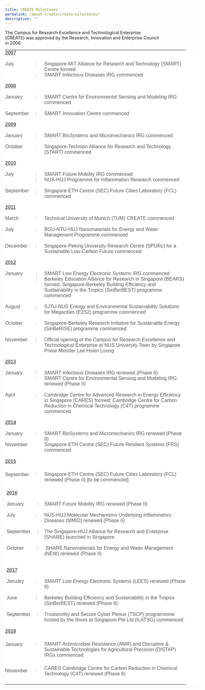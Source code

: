 ```yaml
---
title: CREATE Milestones
permalink: /about-create/create-milestones/
description: ""
---
```


The Campus for Research Excellence and Technological Enterprise (CREATE) was approved by the Research, Innovation and Enterprise Council in 2006.

<table cellspacing="0" cellpadding="0" align="left" class="none" style="margin: 0px; padding: 0px; box-sizing: border-box; font-size: 16.0112px; border: none; color: rgb(87, 87, 87); font-family: Arial, Helvetica, sans-serif; font-style: normal; font-variant-ligatures: normal; font-variant-caps: normal; font-weight: 400; letter-spacing: normal; orphans: 2; text-align: start; text-transform: none; white-space: normal; widows: 2; word-spacing: 0px; -webkit-text-stroke-width: 0px; background-color: rgb(255, 255, 255); text-decoration-thickness: initial; text-decoration-style: initial; text-decoration-color: initial; width: 640px;"><tbody style="margin: 0px; padding: 0px; box-sizing: border-box; font-size: 16.0128px;"><tr style="margin: 0px; padding: 0px; box-sizing: border-box; font-size: 16.0144px; border: none; vertical-align: top;"><td style="margin: 0px; padding: 0px; box-sizing: border-box; font-size: 16.016px; border: none; vertical-align: top; width: 100px;"><strong style="margin: 0px; padding: 0px; box-sizing: border-box; font-size: 16.0176px;"><span style="margin: 0px; padding: 0px; box-sizing: border-box; font-size: 16.0192px; text-decoration: underline;">2007</span></strong></td><td valign="top" style="margin: 0px; padding: 0px; box-sizing: border-box; font-size: 16.016px; border: none; vertical-align: top; width: 28px;"><br style="margin: 0px; padding: 0px; box-sizing: border-box; font-size: 16.0176px;"></td><td valign="top" style="margin: 0px; padding: 0px; box-sizing: border-box; font-size: 16.016px; border: none; vertical-align: top; width: 463px;"><br style="margin: 0px; padding: 0px; box-sizing: border-box; font-size: 16.0176px;"></td></tr><tr style="margin: 0px; padding: 0px; box-sizing: border-box; font-size: 16.0144px; border: none; vertical-align: top;"><td style="margin: 0px; padding: 0px; box-sizing: border-box; font-size: 16.016px; border: none; vertical-align: top;"><br style="margin: 0px; padding: 0px; box-sizing: border-box; font-size: 16.0176px;"></td><td valign="top" style="margin: 0px; padding: 0px; box-sizing: border-box; font-size: 16.016px; border: none; vertical-align: top;"><br style="margin: 0px; padding: 0px; box-sizing: border-box; font-size: 16.0176px;"></td><td valign="top" style="margin: 0px; padding: 0px; box-sizing: border-box; font-size: 16.016px; border: none; vertical-align: top;"><br style="margin: 0px; padding: 0px; box-sizing: border-box; font-size: 16.0176px;"></td></tr><tr style="margin: 0px; padding: 0px; box-sizing: border-box; font-size: 16.0144px; border: none; vertical-align: top;"><td style="margin: 0px; padding: 0px; box-sizing: border-box; font-size: 16.016px; border: none; vertical-align: top;">July</td><td valign="top" style="margin: 0px; padding: 0px; box-sizing: border-box; font-size: 16.016px; border: none; vertical-align: top; width: 28px;">:</td><td valign="top" style="margin: 0px; padding: 0px; box-sizing: border-box; font-size: 16.016px; border: none; vertical-align: top; width: 463px;">Singapore-MIT Alliance for Research and Technology (SMART) Centre formed&nbsp;</td></tr><tr style="margin: 0px; padding: 0px; box-sizing: border-box; font-size: 16.0144px; border: none; vertical-align: top;"><td style="margin: 0px; padding: 0px; box-sizing: border-box; font-size: 16.016px; border: none; vertical-align: top;"><br style="margin: 0px; padding: 0px; box-sizing: border-box; font-size: 16.0176px;"></td><td valign="top" style="margin: 0px; padding: 0px; box-sizing: border-box; font-size: 16.016px; border: none; vertical-align: top;">:</td><td valign="top" style="margin: 0px; padding: 0px; box-sizing: border-box; font-size: 16.016px; border: none; vertical-align: top;">SMART Infectious Diseases IRG commenced</td></tr><tr style="margin: 0px; padding: 0px; box-sizing: border-box; font-size: 16.0144px; border: none; vertical-align: top;"><td style="margin: 0px; padding: 0px; box-sizing: border-box; font-size: 16.016px; border: none; vertical-align: top;"><br style="margin: 0px; padding: 0px; box-sizing: border-box; font-size: 16.0176px;"></td><td valign="top" style="margin: 0px; padding: 0px; box-sizing: border-box; font-size: 16.016px; border: none; vertical-align: top;"><br style="margin: 0px; padding: 0px; box-sizing: border-box; font-size: 16.0176px;"></td><td valign="top" style="margin: 0px; padding: 0px; box-sizing: border-box; font-size: 16.016px; border: none; vertical-align: top;"><br style="margin: 0px; padding: 0px; box-sizing: border-box; font-size: 16.0176px;"></td></tr><tr style="margin: 0px; padding: 0px; box-sizing: border-box; font-size: 16.0144px; border: none; vertical-align: top;"><td style="margin: 0px; padding: 0px; box-sizing: border-box; font-size: 16.016px; border: none; vertical-align: top;"><strong style="margin: 0px; padding: 0px; box-sizing: border-box; font-size: 16.0176px;"><span style="margin: 0px; padding: 0px; box-sizing: border-box; font-size: 16.0192px; text-decoration: underline;">2008</span></strong></td><td valign="top" style="margin: 0px; padding: 0px; box-sizing: border-box; font-size: 16.016px; border: none; vertical-align: top; width: 28px;"><br style="margin: 0px; padding: 0px; box-sizing: border-box; font-size: 16.0176px;"></td><td valign="top" style="margin: 0px; padding: 0px; box-sizing: border-box; font-size: 16.016px; border: none; vertical-align: top; width: 463px;"><br style="margin: 0px; padding: 0px; box-sizing: border-box; font-size: 16.0176px;"></td></tr><tr style="margin: 0px; padding: 0px; box-sizing: border-box; font-size: 16.0144px; border: none; vertical-align: top;"><td style="margin: 0px; padding: 0px; box-sizing: border-box; font-size: 16.016px; border: none; vertical-align: top;"><br style="margin: 0px; padding: 0px; box-sizing: border-box; font-size: 16.0176px;"></td><td valign="top" style="margin: 0px; padding: 0px; box-sizing: border-box; font-size: 16.016px; border: none; vertical-align: top;"><br style="margin: 0px; padding: 0px; box-sizing: border-box; font-size: 16.0176px;"></td><td valign="top" style="margin: 0px; padding: 0px; box-sizing: border-box; font-size: 16.016px; border: none; vertical-align: top;"><br style="margin: 0px; padding: 0px; box-sizing: border-box; font-size: 16.0176px;"></td></tr><tr style="margin: 0px; padding: 0px; box-sizing: border-box; font-size: 16.0144px; border: none; vertical-align: top;"><td style="margin: 0px; padding: 0px; box-sizing: border-box; font-size: 16.016px; border: none; vertical-align: top;">January</td><td valign="top" style="margin: 0px; padding: 0px; box-sizing: border-box; font-size: 16.016px; border: none; vertical-align: top; width: 28px;">:</td><td valign="top" style="margin: 0px; padding: 0px; box-sizing: border-box; font-size: 16.016px; border: none; vertical-align: top; width: 463px;">SMART Centre for Environmental Sensing and Modeling IRG commenced</td></tr><tr style="margin: 0px; padding: 0px; box-sizing: border-box; font-size: 16.0144px; border: none; vertical-align: top;"><td style="margin: 0px; padding: 0px; box-sizing: border-box; font-size: 16.016px; border: none; vertical-align: top;">&nbsp;</td><td valign="top" style="margin: 0px; padding: 0px; box-sizing: border-box; font-size: 16.016px; border: none; vertical-align: top; width: 28px;">&nbsp;</td><td valign="top" style="margin: 0px; padding: 0px; box-sizing: border-box; font-size: 16.016px; border: none; vertical-align: top; width: 463px;">&nbsp;</td></tr><tr style="margin: 0px; padding: 0px; box-sizing: border-box; font-size: 16.0144px; border: none; vertical-align: top;"><td style="margin: 0px; padding: 0px; box-sizing: border-box; font-size: 16.016px; border: none; vertical-align: top;">September</td><td valign="top" style="margin: 0px; padding: 0px; box-sizing: border-box; font-size: 16.016px; border: none; vertical-align: top; width: 28px;">:</td><td valign="top" style="margin: 0px; padding: 0px; box-sizing: border-box; font-size: 16.016px; border: none; vertical-align: top; width: 463px;">SMART Innovation Centre commenced</td></tr><tr style="margin: 0px; padding: 0px; box-sizing: border-box; font-size: 16.0144px; border: none; vertical-align: top;"><td style="margin: 0px; padding: 0px; box-sizing: border-box; font-size: 16.016px; border: none; vertical-align: top;"><br style="margin: 0px; padding: 0px; box-sizing: border-box; font-size: 16.0176px;"></td><td valign="top" style="margin: 0px; padding: 0px; box-sizing: border-box; font-size: 16.016px; border: none; vertical-align: top;"><br style="margin: 0px; padding: 0px; box-sizing: border-box; font-size: 16.0176px;"></td><td valign="top" style="margin: 0px; padding: 0px; box-sizing: border-box; font-size: 16.016px; border: none; vertical-align: top;"><br style="margin: 0px; padding: 0px; box-sizing: border-box; font-size: 16.0176px;"></td></tr><tr style="margin: 0px; padding: 0px; box-sizing: border-box; font-size: 16.0144px; border: none; vertical-align: top;"><td style="margin: 0px; padding: 0px; box-sizing: border-box; font-size: 16.016px; border: none; vertical-align: top;"><strong style="margin: 0px; padding: 0px; box-sizing: border-box; font-size: 16.0176px;"><span style="margin: 0px; padding: 0px; box-sizing: border-box; font-size: 16.0192px; text-decoration: underline;">2009</span></strong></td><td valign="top" style="margin: 0px; padding: 0px; box-sizing: border-box; font-size: 16.016px; border: none; vertical-align: top; width: 28px;"><br style="margin: 0px; padding: 0px; box-sizing: border-box; font-size: 16.0176px;"></td><td valign="top" style="margin: 0px; padding: 0px; box-sizing: border-box; font-size: 16.016px; border: none; vertical-align: top; width: 463px;"><br style="margin: 0px; padding: 0px; box-sizing: border-box; font-size: 16.0176px;"></td></tr><tr style="margin: 0px; padding: 0px; box-sizing: border-box; font-size: 16.0144px; border: none; vertical-align: top;"><td style="margin: 0px; padding: 0px; box-sizing: border-box; font-size: 16.016px; border: none; vertical-align: top;"><br style="margin: 0px; padding: 0px; box-sizing: border-box; font-size: 16.0176px;"></td><td valign="top" style="margin: 0px; padding: 0px; box-sizing: border-box; font-size: 16.016px; border: none; vertical-align: top;"><br style="margin: 0px; padding: 0px; box-sizing: border-box; font-size: 16.0176px;"></td><td valign="top" style="margin: 0px; padding: 0px; box-sizing: border-box; font-size: 16.016px; border: none; vertical-align: top;"><br style="margin: 0px; padding: 0px; box-sizing: border-box; font-size: 16.0176px;"></td></tr><tr style="margin: 0px; padding: 0px; box-sizing: border-box; font-size: 16.0144px; border: none; vertical-align: top;"><td style="margin: 0px; padding: 0px; box-sizing: border-box; font-size: 16.016px; border: none; vertical-align: top;">January</td><td valign="top" style="margin: 0px; padding: 0px; box-sizing: border-box; font-size: 16.016px; border: none; vertical-align: top; width: 28px;">:<br style="margin: 0px; padding: 0px; box-sizing: border-box; font-size: 16.0176px;"></td><td valign="top" style="margin: 0px; padding: 0px; box-sizing: border-box; font-size: 16.016px; border: none; vertical-align: top; width: 463px;">SMART BioSystems and Micromechanics IRG commenced</td></tr><tr style="margin: 0px; padding: 0px; box-sizing: border-box; font-size: 16.0144px; border: none; vertical-align: top;"><td style="margin: 0px; padding: 0px; box-sizing: border-box; font-size: 16.016px; border: none; vertical-align: top;"><br style="margin: 0px; padding: 0px; box-sizing: border-box; font-size: 16.0176px;"></td><td valign="top" style="margin: 0px; padding: 0px; box-sizing: border-box; font-size: 16.016px; border: none; vertical-align: top;"><br style="margin: 0px; padding: 0px; box-sizing: border-box; font-size: 16.0176px;"></td><td valign="top" style="margin: 0px; padding: 0px; box-sizing: border-box; font-size: 16.016px; border: none; vertical-align: top;"><br style="margin: 0px; padding: 0px; box-sizing: border-box; font-size: 16.0176px;"></td></tr><tr style="margin: 0px; padding: 0px; box-sizing: border-box; font-size: 16.0144px; border: none; vertical-align: top;"><td style="margin: 0px; padding: 0px; box-sizing: border-box; font-size: 16.016px; border: none; vertical-align: top;">October</td><td valign="top" style="margin: 0px; padding: 0px; box-sizing: border-box; font-size: 16.016px; border: none; vertical-align: top; width: 28px;">:<br style="margin: 0px; padding: 0px; box-sizing: border-box; font-size: 16.0176px;"></td><td valign="top" style="margin: 0px; padding: 0px; box-sizing: border-box; font-size: 16.016px; border: none; vertical-align: top; width: 463px;">Singapore-Technion Alliance for Research and Technology (START) commenced</td></tr><tr style="margin: 0px; padding: 0px; box-sizing: border-box; font-size: 16.0144px; border: none; vertical-align: top;"><td style="margin: 0px; padding: 0px; box-sizing: border-box; font-size: 16.016px; border: none; vertical-align: top;"><br style="margin: 0px; padding: 0px; box-sizing: border-box; font-size: 16.0176px;"></td><td valign="top" style="margin: 0px; padding: 0px; box-sizing: border-box; font-size: 16.016px; border: none; vertical-align: top;"><br style="margin: 0px; padding: 0px; box-sizing: border-box; font-size: 16.0176px;"></td><td valign="top" style="margin: 0px; padding: 0px; box-sizing: border-box; font-size: 16.016px; border: none; vertical-align: top;"><br style="margin: 0px; padding: 0px; box-sizing: border-box; font-size: 16.0176px;"></td></tr><tr style="margin: 0px; padding: 0px; box-sizing: border-box; font-size: 16.0144px; border: none; vertical-align: top;"><td style="margin: 0px; padding: 0px; box-sizing: border-box; font-size: 16.016px; border: none; vertical-align: top;"><strong style="margin: 0px; padding: 0px; box-sizing: border-box; font-size: 16.0176px;"><span style="margin: 0px; padding: 0px; box-sizing: border-box; font-size: 16.0192px; text-decoration: underline;">2010</span></strong></td><td valign="top" style="margin: 0px; padding: 0px; box-sizing: border-box; font-size: 16.016px; border: none; vertical-align: top; width: 28px;"><br style="margin: 0px; padding: 0px; box-sizing: border-box; font-size: 16.0176px;"></td><td valign="top" style="margin: 0px; padding: 0px; box-sizing: border-box; font-size: 16.016px; border: none; vertical-align: top; width: 463px;"><br style="margin: 0px; padding: 0px; box-sizing: border-box; font-size: 16.0176px;"></td></tr><tr style="margin: 0px; padding: 0px; box-sizing: border-box; font-size: 16.0144px; border: none; vertical-align: top;"><td style="margin: 0px; padding: 0px; box-sizing: border-box; font-size: 16.016px; border: none; vertical-align: top;"><br style="margin: 0px; padding: 0px; box-sizing: border-box; font-size: 16.0176px;"></td><td valign="top" style="margin: 0px; padding: 0px; box-sizing: border-box; font-size: 16.016px; border: none; vertical-align: top;"><br style="margin: 0px; padding: 0px; box-sizing: border-box; font-size: 16.0176px;"></td><td valign="top" style="margin: 0px; padding: 0px; box-sizing: border-box; font-size: 16.016px; border: none; vertical-align: top;"><br style="margin: 0px; padding: 0px; box-sizing: border-box; font-size: 16.0176px;"></td></tr><tr style="margin: 0px; padding: 0px; box-sizing: border-box; font-size: 16.0144px; border: none; vertical-align: top;"><td style="margin: 0px; padding: 0px; box-sizing: border-box; font-size: 16.016px; border: none; vertical-align: top;">July</td><td valign="top" style="margin: 0px; padding: 0px; box-sizing: border-box; font-size: 16.016px; border: none; vertical-align: top; width: 28px;">:<br style="margin: 0px; padding: 0px; box-sizing: border-box; font-size: 16.0176px;"></td><td valign="top" style="margin: 0px; padding: 0px; box-sizing: border-box; font-size: 16.016px; border: none; vertical-align: top; width: 463px;">SMART Future Mobility IRG commenced</td></tr><tr style="margin: 0px; padding: 0px; box-sizing: border-box; font-size: 16.0144px; border: none; vertical-align: top;"><td style="margin: 0px; padding: 0px; box-sizing: border-box; font-size: 16.016px; border: none; vertical-align: top;"><br style="margin: 0px; padding: 0px; box-sizing: border-box; font-size: 16.0176px;"></td><td valign="top" style="margin: 0px; padding: 0px; box-sizing: border-box; font-size: 16.016px; border: none; vertical-align: top; width: 28px;">:<br style="margin: 0px; padding: 0px; box-sizing: border-box; font-size: 16.0176px;"></td><td valign="top" style="margin: 0px; padding: 0px; box-sizing: border-box; font-size: 16.016px; border: none; vertical-align: top; width: 463px;">NUS-HUJ Programme for Inflammation Research commenced</td></tr><tr style="margin: 0px; padding: 0px; box-sizing: border-box; font-size: 16.0144px; border: none; vertical-align: top;"><td style="margin: 0px; padding: 0px; box-sizing: border-box; font-size: 16.016px; border: none; vertical-align: top;"><br style="margin: 0px; padding: 0px; box-sizing: border-box; font-size: 16.0176px;"></td><td valign="top" style="margin: 0px; padding: 0px; box-sizing: border-box; font-size: 16.016px; border: none; vertical-align: top;"><br style="margin: 0px; padding: 0px; box-sizing: border-box; font-size: 16.0176px;"></td><td valign="top" style="margin: 0px; padding: 0px; box-sizing: border-box; font-size: 16.016px; border: none; vertical-align: top;"><br style="margin: 0px; padding: 0px; box-sizing: border-box; font-size: 16.0176px;"></td></tr><tr style="margin: 0px; padding: 0px; box-sizing: border-box; font-size: 16.0144px; border: none; vertical-align: top;"><td style="margin: 0px; padding: 0px; box-sizing: border-box; font-size: 16.016px; border: none; vertical-align: top;">September</td><td valign="top" style="margin: 0px; padding: 0px; box-sizing: border-box; font-size: 16.016px; border: none; vertical-align: top; width: 28px;">:<br style="margin: 0px; padding: 0px; box-sizing: border-box; font-size: 16.0176px;"></td><td valign="top" style="margin: 0px; padding: 0px; box-sizing: border-box; font-size: 16.016px; border: none; vertical-align: top; width: 463px;">Singapore-ETH Centre (SEC) Future Cities Laboratory (FCL) commenced</td></tr><tr style="margin: 0px; padding: 0px; box-sizing: border-box; font-size: 16.0144px; border: none; vertical-align: top;"><td style="margin: 0px; padding: 0px; box-sizing: border-box; font-size: 16.016px; border: none; vertical-align: top;"><br style="margin: 0px; padding: 0px; box-sizing: border-box; font-size: 16.0176px;"></td><td valign="top" style="margin: 0px; padding: 0px; box-sizing: border-box; font-size: 16.016px; border: none; vertical-align: top;"><br style="margin: 0px; padding: 0px; box-sizing: border-box; font-size: 16.0176px;"></td><td valign="top" style="margin: 0px; padding: 0px; box-sizing: border-box; font-size: 16.016px; border: none; vertical-align: top;"><br style="margin: 0px; padding: 0px; box-sizing: border-box; font-size: 16.0176px;"></td></tr><tr style="margin: 0px; padding: 0px; box-sizing: border-box; font-size: 16.0144px; border: none; vertical-align: top;"><td style="margin: 0px; padding: 0px; box-sizing: border-box; font-size: 16.016px; border: none; vertical-align: top;"><strong style="margin: 0px; padding: 0px; box-sizing: border-box; font-size: 16.0176px;"><span style="margin: 0px; padding: 0px; box-sizing: border-box; font-size: 16.0192px; text-decoration: underline;">2011</span></strong></td><td valign="top" style="margin: 0px; padding: 0px; box-sizing: border-box; font-size: 16.016px; border: none; vertical-align: top; width: 28px;"><br style="margin: 0px; padding: 0px; box-sizing: border-box; font-size: 16.0176px;"></td><td valign="top" style="margin: 0px; padding: 0px; box-sizing: border-box; font-size: 16.016px; border: none; vertical-align: top; width: 463px;"><br style="margin: 0px; padding: 0px; box-sizing: border-box; font-size: 16.0176px;"></td></tr><tr style="margin: 0px; padding: 0px; box-sizing: border-box; font-size: 16.0144px; border: none; vertical-align: top;"><td style="margin: 0px; padding: 0px; box-sizing: border-box; font-size: 16.016px; border: none; vertical-align: top;"><br style="margin: 0px; padding: 0px; box-sizing: border-box; font-size: 16.0176px;"></td><td valign="top" style="margin: 0px; padding: 0px; box-sizing: border-box; font-size: 16.016px; border: none; vertical-align: top;"><br style="margin: 0px; padding: 0px; box-sizing: border-box; font-size: 16.0176px;"></td><td valign="top" style="margin: 0px; padding: 0px; box-sizing: border-box; font-size: 16.016px; border: none; vertical-align: top;"><br style="margin: 0px; padding: 0px; box-sizing: border-box; font-size: 16.0176px;"></td></tr><tr style="margin: 0px; padding: 0px; box-sizing: border-box; font-size: 16.0144px; border: none; vertical-align: top;"><td style="margin: 0px; padding: 0px; box-sizing: border-box; font-size: 16.016px; border: none; vertical-align: top;">March</td><td valign="top" style="margin: 0px; padding: 0px; box-sizing: border-box; font-size: 16.016px; border: none; vertical-align: top; width: 28px;">:<br style="margin: 0px; padding: 0px; box-sizing: border-box; font-size: 16.0176px;"></td><td valign="top" style="margin: 0px; padding: 0px; box-sizing: border-box; font-size: 16.016px; border: none; vertical-align: top; width: 463px;">Technical University of Munich (TUM) CREATE commenced</td></tr><tr style="margin: 0px; padding: 0px; box-sizing: border-box; font-size: 16.0144px; border: none; vertical-align: top;"><td style="margin: 0px; padding: 0px; box-sizing: border-box; font-size: 16.016px; border: none; vertical-align: top;"><br style="margin: 0px; padding: 0px; box-sizing: border-box; font-size: 16.0176px;"></td><td valign="top" style="margin: 0px; padding: 0px; box-sizing: border-box; font-size: 16.016px; border: none; vertical-align: top;"><br style="margin: 0px; padding: 0px; box-sizing: border-box; font-size: 16.0176px;"></td><td valign="top" style="margin: 0px; padding: 0px; box-sizing: border-box; font-size: 16.016px; border: none; vertical-align: top;"><br style="margin: 0px; padding: 0px; box-sizing: border-box; font-size: 16.0176px;"></td></tr><tr style="margin: 0px; padding: 0px; box-sizing: border-box; font-size: 16.0144px; border: none; vertical-align: top;"><td style="margin: 0px; padding: 0px; box-sizing: border-box; font-size: 16.016px; border: none; vertical-align: top;">July</td><td valign="top" style="margin: 0px; padding: 0px; box-sizing: border-box; font-size: 16.016px; border: none; vertical-align: top; width: 28px;">:<br style="margin: 0px; padding: 0px; box-sizing: border-box; font-size: 16.0176px;"></td><td valign="top" style="margin: 0px; padding: 0px; box-sizing: border-box; font-size: 16.016px; border: none; vertical-align: top; width: 463px;">BGU-NTU-HUJ Nanomaterials for Energy and Water Management Programme commenced</td></tr><tr style="margin: 0px; padding: 0px; box-sizing: border-box; font-size: 16.0144px; border: none; vertical-align: top;"><td style="margin: 0px; padding: 0px; box-sizing: border-box; font-size: 16.016px; border: none; vertical-align: top;"><br style="margin: 0px; padding: 0px; box-sizing: border-box; font-size: 16.0176px;"></td><td valign="top" style="margin: 0px; padding: 0px; box-sizing: border-box; font-size: 16.016px; border: none; vertical-align: top;"><br style="margin: 0px; padding: 0px; box-sizing: border-box; font-size: 16.0176px;"></td><td valign="top" style="margin: 0px; padding: 0px; box-sizing: border-box; font-size: 16.016px; border: none; vertical-align: top;"><br style="margin: 0px; padding: 0px; box-sizing: border-box; font-size: 16.0176px;"></td></tr><tr style="margin: 0px; padding: 0px; box-sizing: border-box; font-size: 16.0144px; border: none; vertical-align: top;"><td style="margin: 0px; padding: 0px; box-sizing: border-box; font-size: 16.016px; border: none; vertical-align: top;">December</td><td valign="top" style="margin: 0px; padding: 0px; box-sizing: border-box; font-size: 16.016px; border: none; vertical-align: top; width: 28px;">:<br style="margin: 0px; padding: 0px; box-sizing: border-box; font-size: 16.0176px;"></td><td valign="top" style="margin: 0px; padding: 0px; box-sizing: border-box; font-size: 16.016px; border: none; vertical-align: top; width: 463px;">Singapore-Peking University Research Centre (SPURc) for a Sustainable Low-Carbon Future commenced</td></tr><tr style="margin: 0px; padding: 0px; box-sizing: border-box; font-size: 16.0144px; border: none; vertical-align: top;"><td style="margin: 0px; padding: 0px; box-sizing: border-box; font-size: 16.016px; border: none; vertical-align: top;"><br style="margin: 0px; padding: 0px; box-sizing: border-box; font-size: 16.0176px;"></td><td valign="top" style="margin: 0px; padding: 0px; box-sizing: border-box; font-size: 16.016px; border: none; vertical-align: top;"><br style="margin: 0px; padding: 0px; box-sizing: border-box; font-size: 16.0176px;"></td><td valign="top" style="margin: 0px; padding: 0px; box-sizing: border-box; font-size: 16.016px; border: none; vertical-align: top;"><br style="margin: 0px; padding: 0px; box-sizing: border-box; font-size: 16.0176px;"></td></tr><tr style="margin: 0px; padding: 0px; box-sizing: border-box; font-size: 16.0144px; border: none; vertical-align: top;"><td style="margin: 0px; padding: 0px; box-sizing: border-box; font-size: 16.016px; border: none; vertical-align: top;"><strong style="margin: 0px; padding: 0px; box-sizing: border-box; font-size: 16.0176px;"><span style="margin: 0px; padding: 0px; box-sizing: border-box; font-size: 16.0192px; text-decoration: underline;">2012</span></strong></td><td valign="top" style="margin: 0px; padding: 0px; box-sizing: border-box; font-size: 16.016px; border: none; vertical-align: top; width: 28px;"><br style="margin: 0px; padding: 0px; box-sizing: border-box; font-size: 16.0176px;"></td><td valign="top" style="margin: 0px; padding: 0px; box-sizing: border-box; font-size: 16.016px; border: none; vertical-align: top; width: 463px;"><br style="margin: 0px; padding: 0px; box-sizing: border-box; font-size: 16.0176px;"></td></tr><tr style="margin: 0px; padding: 0px; box-sizing: border-box; font-size: 16.0144px; border: none; vertical-align: top;"><td style="margin: 0px; padding: 0px; box-sizing: border-box; font-size: 16.016px; border: none; vertical-align: top;"><br style="margin: 0px; padding: 0px; box-sizing: border-box; font-size: 16.0176px;"></td><td valign="top" style="margin: 0px; padding: 0px; box-sizing: border-box; font-size: 16.016px; border: none; vertical-align: top;"><br style="margin: 0px; padding: 0px; box-sizing: border-box; font-size: 16.0176px;"></td><td valign="top" style="margin: 0px; padding: 0px; box-sizing: border-box; font-size: 16.016px; border: none; vertical-align: top;"><br style="margin: 0px; padding: 0px; box-sizing: border-box; font-size: 16.0176px;"></td></tr><tr style="margin: 0px; padding: 0px; box-sizing: border-box; font-size: 16.0144px; border: none; vertical-align: top;"><td style="margin: 0px; padding: 0px; box-sizing: border-box; font-size: 16.016px; border: none; vertical-align: top;">January</td><td valign="top" style="margin: 0px; padding: 0px; box-sizing: border-box; font-size: 16.016px; border: none; vertical-align: top; width: 28px;">:<br style="margin: 0px; padding: 0px; box-sizing: border-box; font-size: 16.0176px;"></td><td valign="top" style="margin: 0px; padding: 0px; box-sizing: border-box; font-size: 16.016px; border: none; vertical-align: top; width: 463px;">SMART Low Energy Electronic Systems IRG commenced</td></tr><tr style="margin: 0px; padding: 0px; box-sizing: border-box; font-size: 16.0144px; border: none; vertical-align: top;"><td style="margin: 0px; padding: 0px; box-sizing: border-box; font-size: 16.016px; border: none; vertical-align: top;">&nbsp;</td><td valign="top" style="margin: 0px; padding: 0px; box-sizing: border-box; font-size: 16.016px; border: none; vertical-align: top; width: 28px;">:<br style="margin: 0px; padding: 0px; box-sizing: border-box; font-size: 16.0176px;"></td><td valign="top" style="margin: 0px; padding: 0px; box-sizing: border-box; font-size: 16.016px; border: none; vertical-align: top; width: 463px;">Berkeley Education Alliance for Research in Singapore (BEARS) formed; Singapore-Berkeley Building Efficiency and Sustainability in the Tropics (SinBerBEST) programme commenced</td></tr><tr style="margin: 0px; padding: 0px; box-sizing: border-box; font-size: 16.0144px; border: none; vertical-align: top;"><td style="margin: 0px; padding: 0px; box-sizing: border-box; font-size: 16.016px; border: none; vertical-align: top;"><br style="margin: 0px; padding: 0px; box-sizing: border-box; font-size: 16.0176px;"></td><td valign="top" style="margin: 0px; padding: 0px; box-sizing: border-box; font-size: 16.016px; border: none; vertical-align: top;"><br style="margin: 0px; padding: 0px; box-sizing: border-box; font-size: 16.0176px;"></td><td valign="top" style="margin: 0px; padding: 0px; box-sizing: border-box; font-size: 16.016px; border: none; vertical-align: top;"><br style="margin: 0px; padding: 0px; box-sizing: border-box; font-size: 16.0176px;"></td></tr><tr style="margin: 0px; padding: 0px; box-sizing: border-box; font-size: 16.0144px; border: none; vertical-align: top;"><td style="margin: 0px; padding: 0px; box-sizing: border-box; font-size: 16.016px; border: none; vertical-align: top;">August</td><td valign="top" style="margin: 0px; padding: 0px; box-sizing: border-box; font-size: 16.016px; border: none; vertical-align: top; width: 28px;">:<br style="margin: 0px; padding: 0px; box-sizing: border-box; font-size: 16.0176px;"></td><td valign="top" style="margin: 0px; padding: 0px; box-sizing: border-box; font-size: 16.016px; border: none; vertical-align: top; width: 463px;">SJTU-NUS Energy and Environmental Sustainability Solutions for Megacities (E2S2) programme commenced</td></tr><tr style="margin: 0px; padding: 0px; box-sizing: border-box; font-size: 16.0144px; border: none; vertical-align: top;"><td style="margin: 0px; padding: 0px; box-sizing: border-box; font-size: 16.016px; border: none; vertical-align: top;"><br style="margin: 0px; padding: 0px; box-sizing: border-box; font-size: 16.0176px;"></td><td valign="top" style="margin: 0px; padding: 0px; box-sizing: border-box; font-size: 16.016px; border: none; vertical-align: top;"><br style="margin: 0px; padding: 0px; box-sizing: border-box; font-size: 16.0176px;"></td><td valign="top" style="margin: 0px; padding: 0px; box-sizing: border-box; font-size: 16.016px; border: none; vertical-align: top;"><br style="margin: 0px; padding: 0px; box-sizing: border-box; font-size: 16.0176px;"></td></tr><tr style="margin: 0px; padding: 0px; box-sizing: border-box; font-size: 16.0144px; border: none; vertical-align: top;"><td style="margin: 0px; padding: 0px; box-sizing: border-box; font-size: 16.016px; border: none; vertical-align: top;">October</td><td valign="top" style="margin: 0px; padding: 0px; box-sizing: border-box; font-size: 16.016px; border: none; vertical-align: top; width: 28px;">:<br style="margin: 0px; padding: 0px; box-sizing: border-box; font-size: 16.0176px;"></td><td valign="top" style="margin: 0px; padding: 0px; box-sizing: border-box; font-size: 16.016px; border: none; vertical-align: top; width: 463px;">Singapore-Berkeley Research Initiative for Sustainable Energy (SinBeRISE) programme commenced</td></tr><tr style="margin: 0px; padding: 0px; box-sizing: border-box; font-size: 16.0144px; border: none; vertical-align: top;"><td style="margin: 0px; padding: 0px; box-sizing: border-box; font-size: 16.016px; border: none; vertical-align: top;"><br style="margin: 0px; padding: 0px; box-sizing: border-box; font-size: 16.0176px;"></td><td valign="top" style="margin: 0px; padding: 0px; box-sizing: border-box; font-size: 16.016px; border: none; vertical-align: top;"><br style="margin: 0px; padding: 0px; box-sizing: border-box; font-size: 16.0176px;"></td><td valign="top" style="margin: 0px; padding: 0px; box-sizing: border-box; font-size: 16.016px; border: none; vertical-align: top;"><br style="margin: 0px; padding: 0px; box-sizing: border-box; font-size: 16.0176px;"></td></tr><tr style="margin: 0px; padding: 0px; box-sizing: border-box; font-size: 16.0144px; border: none; vertical-align: top;"><td style="margin: 0px; padding: 0px; box-sizing: border-box; font-size: 16.016px; border: none; vertical-align: top;">November</td><td valign="top" style="margin: 0px; padding: 0px; box-sizing: border-box; font-size: 16.016px; border: none; vertical-align: top; width: 28px;">:<br style="margin: 0px; padding: 0px; box-sizing: border-box; font-size: 16.0176px;"></td><td valign="top" style="margin: 0px; padding: 0px; box-sizing: border-box; font-size: 16.016px; border: none; vertical-align: top; width: 463px;">Official opening of the Campus for Research Excellence and Technological Enterprise at NUS University Town by Singapore Prime Minister Lee Hsien Loong</td></tr><tr style="margin: 0px; padding: 0px; box-sizing: border-box; font-size: 16.0144px; border: none; vertical-align: top;"><td style="margin: 0px; padding: 0px; box-sizing: border-box; font-size: 16.016px; border: none; vertical-align: top;"><br style="margin: 0px; padding: 0px; box-sizing: border-box; font-size: 16.0176px;"></td><td valign="top" style="margin: 0px; padding: 0px; box-sizing: border-box; font-size: 16.016px; border: none; vertical-align: top;"><br style="margin: 0px; padding: 0px; box-sizing: border-box; font-size: 16.0176px;"></td><td valign="top" style="margin: 0px; padding: 0px; box-sizing: border-box; font-size: 16.016px; border: none; vertical-align: top;"><br style="margin: 0px; padding: 0px; box-sizing: border-box; font-size: 16.0176px;"></td></tr><tr style="margin: 0px; padding: 0px; box-sizing: border-box; font-size: 16.0144px; border: none; vertical-align: top;"><td style="margin: 0px; padding: 0px; box-sizing: border-box; font-size: 16.016px; border: none; vertical-align: top;"><strong style="margin: 0px; padding: 0px; box-sizing: border-box; font-size: 16.0176px;"><span style="margin: 0px; padding: 0px; box-sizing: border-box; font-size: 16.0192px; text-decoration: underline;">2013</span></strong></td><td valign="top" style="margin: 0px; padding: 0px; box-sizing: border-box; font-size: 16.016px; border: none; vertical-align: top; width: 28px;"><br style="margin: 0px; padding: 0px; box-sizing: border-box; font-size: 16.0176px;"></td><td valign="top" style="margin: 0px; padding: 0px; box-sizing: border-box; font-size: 16.016px; border: none; vertical-align: top; width: 463px;"><br style="margin: 0px; padding: 0px; box-sizing: border-box; font-size: 16.0176px;"></td></tr><tr style="margin: 0px; padding: 0px; box-sizing: border-box; font-size: 16.0144px; border: none; vertical-align: top;"><td style="margin: 0px; padding: 0px; box-sizing: border-box; font-size: 16.016px; border: none; vertical-align: top;"><br style="margin: 0px; padding: 0px; box-sizing: border-box; font-size: 16.0176px;"></td><td valign="top" style="margin: 0px; padding: 0px; box-sizing: border-box; font-size: 16.016px; border: none; vertical-align: top;"><br style="margin: 0px; padding: 0px; box-sizing: border-box; font-size: 16.0176px;"></td><td valign="top" style="margin: 0px; padding: 0px; box-sizing: border-box; font-size: 16.016px; border: none; vertical-align: top;"><br style="margin: 0px; padding: 0px; box-sizing: border-box; font-size: 16.0176px;"></td></tr><tr style="margin: 0px; padding: 0px; box-sizing: border-box; font-size: 16.0144px; border: none; vertical-align: top;"><td style="margin: 0px; padding: 0px; box-sizing: border-box; font-size: 16.016px; border: none; vertical-align: top;">January</td><td valign="top" style="margin: 0px; padding: 0px; box-sizing: border-box; font-size: 16.016px; border: none; vertical-align: top; width: 28px;">:<br style="margin: 0px; padding: 0px; box-sizing: border-box; font-size: 16.0176px;"></td><td valign="top" style="margin: 0px; padding: 0px; box-sizing: border-box; font-size: 16.016px; border: none; vertical-align: top; width: 463px;">SMART Infectious Diseases IRG renewed (Phase II)</td></tr><tr style="margin: 0px; padding: 0px; box-sizing: border-box; font-size: 16.0144px; border: none; vertical-align: top;"><td style="margin: 0px; padding: 0px; box-sizing: border-box; font-size: 16.016px; border: none; vertical-align: top;"><br style="margin: 0px; padding: 0px; box-sizing: border-box; font-size: 16.0176px;"></td><td valign="top" style="margin: 0px; padding: 0px; box-sizing: border-box; font-size: 16.016px; border: none; vertical-align: top; width: 28px;">:<br style="margin: 0px; padding: 0px; box-sizing: border-box; font-size: 16.0176px;"></td><td valign="top" style="margin: 0px; padding: 0px; box-sizing: border-box; font-size: 16.016px; border: none; vertical-align: top; width: 463px;">SMART Centre for Environmental Sensing and Modeling IRG renewed (Phase II)</td></tr><tr style="margin: 0px; padding: 0px; box-sizing: border-box; font-size: 16.0144px; border: none; vertical-align: top;"><td style="margin: 0px; padding: 0px; box-sizing: border-box; font-size: 16.016px; border: none; vertical-align: top;"><br style="margin: 0px; padding: 0px; box-sizing: border-box; font-size: 16.0176px;"></td><td valign="top" style="margin: 0px; padding: 0px; box-sizing: border-box; font-size: 16.016px; border: none; vertical-align: top;"><br style="margin: 0px; padding: 0px; box-sizing: border-box; font-size: 16.0176px;"></td><td valign="top" style="margin: 0px; padding: 0px; box-sizing: border-box; font-size: 16.016px; border: none; vertical-align: top;"><br style="margin: 0px; padding: 0px; box-sizing: border-box; font-size: 16.0176px;"></td></tr><tr style="margin: 0px; padding: 0px; box-sizing: border-box; font-size: 16.0144px; border: none; vertical-align: top;"><td style="margin: 0px; padding: 0px; box-sizing: border-box; font-size: 16.016px; border: none; vertical-align: top;">April</td><td valign="top" style="margin: 0px; padding: 0px; box-sizing: border-box; font-size: 16.016px; border: none; vertical-align: top; width: 28px;">:<br style="margin: 0px; padding: 0px; box-sizing: border-box; font-size: 16.0176px;"></td><td valign="top" style="margin: 0px; padding: 0px; box-sizing: border-box; font-size: 16.016px; border: none; vertical-align: top; width: 463px;">Cambridge Centre for Advanced Research in Energy Efficiency in Singapore (CARES) formed; Cambridge Centre for Carbon Reduction in Chemical Technology (C4T) programme commenced</td></tr><tr style="margin: 0px; padding: 0px; box-sizing: border-box; font-size: 16.0144px; border: none; vertical-align: top;"><td style="margin: 0px; padding: 0px; box-sizing: border-box; font-size: 16.016px; border: none; vertical-align: top;"><br style="margin: 0px; padding: 0px; box-sizing: border-box; font-size: 16.0176px;"></td><td valign="top" style="margin: 0px; padding: 0px; box-sizing: border-box; font-size: 16.016px; border: none; vertical-align: top;"><br style="margin: 0px; padding: 0px; box-sizing: border-box; font-size: 16.0176px;"></td><td valign="top" style="margin: 0px; padding: 0px; box-sizing: border-box; font-size: 16.016px; border: none; vertical-align: top;"><br style="margin: 0px; padding: 0px; box-sizing: border-box; font-size: 16.0176px;"></td></tr><tr style="margin: 0px; padding: 0px; box-sizing: border-box; font-size: 16.0144px; border: none; vertical-align: top;"><td style="margin: 0px; padding: 0px; box-sizing: border-box; font-size: 16.016px; border: none; vertical-align: top;"><strong style="margin: 0px; padding: 0px; box-sizing: border-box; font-size: 16.0176px;"><span style="margin: 0px; padding: 0px; box-sizing: border-box; font-size: 16.0192px; text-decoration: underline;">2014</span></strong></td><td valign="top" style="margin: 0px; padding: 0px; box-sizing: border-box; font-size: 16.016px; border: none; vertical-align: top; width: 28px;"><br style="margin: 0px; padding: 0px; box-sizing: border-box; font-size: 16.0176px;"></td><td valign="top" style="margin: 0px; padding: 0px; box-sizing: border-box; font-size: 16.016px; border: none; vertical-align: top; width: 463px;"><br style="margin: 0px; padding: 0px; box-sizing: border-box; font-size: 16.0176px;"></td></tr><tr style="margin: 0px; padding: 0px; box-sizing: border-box; font-size: 16.0144px; border: none; vertical-align: top;"><td style="margin: 0px; padding: 0px; box-sizing: border-box; font-size: 16.016px; border: none; vertical-align: top;"><br style="margin: 0px; padding: 0px; box-sizing: border-box; font-size: 16.0176px;"></td><td valign="top" style="margin: 0px; padding: 0px; box-sizing: border-box; font-size: 16.016px; border: none; vertical-align: top;"><br style="margin: 0px; padding: 0px; box-sizing: border-box; font-size: 16.0176px;"></td><td valign="top" style="margin: 0px; padding: 0px; box-sizing: border-box; font-size: 16.016px; border: none; vertical-align: top;"><br style="margin: 0px; padding: 0px; box-sizing: border-box; font-size: 16.0176px;"></td></tr><tr style="margin: 0px; padding: 0px; box-sizing: border-box; font-size: 16.0144px; border: none; vertical-align: top;"><td style="margin: 0px; padding: 0px; box-sizing: border-box; font-size: 16.016px; border: none; vertical-align: top;">January</td><td valign="top" style="margin: 0px; padding: 0px; box-sizing: border-box; font-size: 16.016px; border: none; vertical-align: top; width: 28px;">:<br style="margin: 0px; padding: 0px; box-sizing: border-box; font-size: 16.0176px;"></td><td valign="top" style="margin: 0px; padding: 0px; box-sizing: border-box; font-size: 16.016px; border: none; vertical-align: top; width: 463px;">SMART BioSystems and Micromechanics IRG renewed (Phase II)</td></tr><tr style="margin: 0px; padding: 0px; box-sizing: border-box; font-size: 16.0144px; border: none; vertical-align: top;"><td style="margin: 0px; padding: 0px; box-sizing: border-box; font-size: 16.016px; border: none; vertical-align: top;">November<br style="margin: 0px; padding: 0px; box-sizing: border-box; font-size: 16.0176px;"></td><td valign="top" style="margin: 0px; padding: 0px; box-sizing: border-box; font-size: 16.016px; border: none; vertical-align: top;"><br style="margin: 0px; padding: 0px; box-sizing: border-box; font-size: 16.0176px;"></td><td valign="top" style="margin: 0px; padding: 0px; box-sizing: border-box; font-size: 16.016px; border: none; vertical-align: top;">Singapore-ETH Centre (SEC) Future Resilient Systems (FRS) commenced<br style="margin: 0px; padding: 0px; box-sizing: border-box; font-size: 16.0176px;"></td></tr><tr style="margin: 0px; padding: 0px; box-sizing: border-box; font-size: 16.0144px; border: none; vertical-align: top;"><td style="margin: 0px; padding: 0px; box-sizing: border-box; font-size: 16.016px; border: none; vertical-align: top;"><br style="margin: 0px; padding: 0px; box-sizing: border-box; font-size: 16.0176px;"></td><td valign="top" style="margin: 0px; padding: 0px; box-sizing: border-box; font-size: 16.016px; border: none; vertical-align: top;"><br style="margin: 0px; padding: 0px; box-sizing: border-box; font-size: 16.0176px;"></td><td valign="top" style="margin: 0px; padding: 0px; box-sizing: border-box; font-size: 16.016px; border: none; vertical-align: top;"><br style="margin: 0px; padding: 0px; box-sizing: border-box; font-size: 16.0176px;"></td></tr><tr style="margin: 0px; padding: 0px; box-sizing: border-box; font-size: 16.0144px; border: none; vertical-align: top;"><td style="margin: 0px; padding: 0px; box-sizing: border-box; font-size: 16.016px; border: none; vertical-align: top;"><p style="margin: 0px 0px 25px; padding: 0px; box-sizing: border-box; font-size: 16.0176px;"><strong style="margin: 0px; padding: 0px; box-sizing: border-box; font-size: 16.0192px;"><span style="margin: 0px; padding: 0px; box-sizing: border-box; font-size: 16.0208px; text-decoration: underline;">2015</span></strong></p><p style="margin: 0px 0px 25px; padding: 0px; box-sizing: border-box; font-size: 16.0176px;">September</p></td><td valign="top" style="margin: 0px; padding: 0px; box-sizing: border-box; font-size: 16.016px; border: none; vertical-align: top;"><p style="margin: 0px 0px 25px; padding: 0px; box-sizing: border-box; font-size: 16.0176px;">&nbsp;</p><p style="margin: 0px 0px 25px; padding: 0px; box-sizing: border-box; font-size: 16.0176px;">:</p></td><td valign="top" style="margin: 0px; padding: 0px; box-sizing: border-box; font-size: 16.016px; border: none; vertical-align: top;"><p style="margin: 0px 0px 25px; padding: 0px; box-sizing: border-box; font-size: 16.0176px;">&nbsp;</p><p style="margin: 0px 0px 25px; padding: 0px; box-sizing: border-box; font-size: 16.0176px;">Singapore-ETH Centre (SEC) Future Cities Laboratory (FCL) renewed (Phase II) [to be commenced]</p></td></tr><tr style="margin: 0px; padding: 0px; box-sizing: border-box; font-size: 16.0144px; border: none; vertical-align: top;"><td style="margin: 0px; padding: 0px; box-sizing: border-box; font-size: 16.016px; border: none; vertical-align: top;">&nbsp;<strong style="margin: 0px; padding: 0px; box-sizing: border-box; font-size: 16.0176px;"><span style="margin: 0px; padding: 0px; box-sizing: border-box; font-size: 16.0192px; text-decoration: underline;">2016</span></strong><br style="margin: 0px; padding: 0px; box-sizing: border-box; font-size: 16.0176px;"></td><td valign="top" style="margin: 0px; padding: 0px; box-sizing: border-box; font-size: 16.016px; border: none; vertical-align: top;">&nbsp;</td><td valign="top" style="margin: 0px; padding: 0px; box-sizing: border-box; font-size: 16.016px; border: none; vertical-align: top;">&nbsp;</td></tr><tr style="margin: 0px; padding: 0px; box-sizing: border-box; font-size: 16.0144px; border: none; vertical-align: top;"><td style="margin: 0px; padding: 0px; box-sizing: border-box; font-size: 16.016px; border: none; vertical-align: top;">&nbsp;</td><td valign="top" style="margin: 0px; padding: 0px; box-sizing: border-box; font-size: 16.016px; border: none; vertical-align: top;">&nbsp;</td><td valign="top" style="margin: 0px; padding: 0px; box-sizing: border-box; font-size: 16.016px; border: none; vertical-align: top;">&nbsp;</td></tr><tr style="margin: 0px; padding: 0px; box-sizing: border-box; font-size: 16.0144px; border: none; vertical-align: top;"><td style="margin: 0px; padding: 0px; box-sizing: border-box; font-size: 16.016px; border: none; vertical-align: top;">&nbsp;January</td><td valign="top" style="margin: 0px; padding: 0px; box-sizing: border-box; font-size: 16.016px; border: none; vertical-align: top;">&nbsp;:</td><td valign="top" style="margin: 0px; padding: 0px; box-sizing: border-box; font-size: 16.016px; border: none; vertical-align: top;">SMART Future Mobility IRG renewed (Phase II)</td></tr><tr style="margin: 0px; padding: 0px; box-sizing: border-box; font-size: 16.0144px; border: none; vertical-align: top;"><td style="margin: 0px; padding: 0px; box-sizing: border-box; font-size: 16.016px; border: none; vertical-align: top;">&nbsp;</td><td valign="top" style="margin: 0px; padding: 0px; box-sizing: border-box; font-size: 16.016px; border: none; vertical-align: top;">&nbsp;</td><td valign="top" style="margin: 0px; padding: 0px; box-sizing: border-box; font-size: 16.016px; border: none; vertical-align: top;">&nbsp;</td></tr><tr style="margin: 0px; padding: 0px; box-sizing: border-box; font-size: 16.0144px; border: none; vertical-align: top;"><td style="margin: 0px; padding: 0px; box-sizing: border-box; font-size: 16.016px; border: none; vertical-align: top;">&nbsp;July</td><td valign="top" style="margin: 0px; padding: 0px; box-sizing: border-box; font-size: 16.016px; border: none; vertical-align: top;">:</td><td valign="top" style="margin: 0px; padding: 0px; box-sizing: border-box; font-size: 16.016px; border: none; vertical-align: top;">NUS-HUJ Molecular Mechanisms Underlying Inflammatory Diseases (MMID) renewed (Phase II)</td></tr><tr style="margin: 0px; padding: 0px; box-sizing: border-box; font-size: 16.0144px; border: none; vertical-align: top;"><td style="margin: 0px; padding: 0px; box-sizing: border-box; font-size: 16.016px; border: none; vertical-align: top;">&nbsp;</td><td valign="top" style="margin: 0px; padding: 0px; box-sizing: border-box; font-size: 16.016px; border: none; vertical-align: top;">&nbsp;</td><td valign="top" style="margin: 0px; padding: 0px; box-sizing: border-box; font-size: 16.016px; border: none; vertical-align: top;">&nbsp;</td></tr><tr style="margin: 0px; padding: 0px; box-sizing: border-box; font-size: 16.0144px; border: none; vertical-align: top;"><td style="margin: 0px; padding: 0px; box-sizing: border-box; font-size: 16.016px; border: none; vertical-align: top;">&nbsp;September</td><td valign="top" style="margin: 0px; padding: 0px; box-sizing: border-box; font-size: 16.016px; border: none; vertical-align: top;">&nbsp;:</td><td valign="top" style="margin: 0px; padding: 0px; box-sizing: border-box; font-size: 16.016px; border: none; vertical-align: top;">The Singapore-HUJ Alliance for Research and Enterprise (SHARE) launched in Singapore<br style="margin: 0px; padding: 0px; box-sizing: border-box; font-size: 16.0176px;"></td></tr><tr style="margin: 0px; padding: 0px; box-sizing: border-box; font-size: 16.0144px; border: none; vertical-align: top;"><td style="margin: 0px; padding: 0px; box-sizing: border-box; font-size: 16.016px; border: none; vertical-align: top;">&nbsp;</td><td valign="top" style="margin: 0px; padding: 0px; box-sizing: border-box; font-size: 16.016px; border: none; vertical-align: top;">&nbsp;</td><td valign="top" style="margin: 0px; padding: 0px; box-sizing: border-box; font-size: 16.016px; border: none; vertical-align: top;">&nbsp;</td></tr><tr style="margin: 0px; padding: 0px; box-sizing: border-box; font-size: 16.0144px; border: none; vertical-align: top;"><td style="margin: 0px; padding: 0px; box-sizing: border-box; font-size: 16.016px; border: none; vertical-align: top;">&nbsp;October</td><td valign="top" style="margin: 0px; padding: 0px; box-sizing: border-box; font-size: 16.016px; border: none; vertical-align: top;">&nbsp;:</td><td valign="top" style="margin: 0px; padding: 0px; box-sizing: border-box; font-size: 16.016px; border: none; vertical-align: top;">&nbsp;SHARE Nanomaterials for Energy and Water Management (NEW) renewed (Phase II)</td></tr><tr style="margin: 0px; padding: 0px; box-sizing: border-box; font-size: 16.0144px; border: none; vertical-align: top;"><td style="margin: 0px; padding: 0px; box-sizing: border-box; font-size: 16.016px; border: none; vertical-align: top;">&nbsp;</td><td valign="top" style="margin: 0px; padding: 0px; box-sizing: border-box; font-size: 16.016px; border: none; vertical-align: top;">&nbsp;</td><td valign="top" style="margin: 0px; padding: 0px; box-sizing: border-box; font-size: 16.016px; border: none; vertical-align: top;">&nbsp;</td></tr><tr style="margin: 0px; padding: 0px; box-sizing: border-box; font-size: 16.0144px; border: none; vertical-align: top;"><td style="margin: 0px; padding: 0px; box-sizing: border-box; font-size: 16.016px; border: none; vertical-align: top;">&nbsp;</td><td valign="top" style="margin: 0px; padding: 0px; box-sizing: border-box; font-size: 16.016px; border: none; vertical-align: top;">&nbsp;</td><td valign="top" style="margin: 0px; padding: 0px; box-sizing: border-box; font-size: 16.016px; border: none; vertical-align: top;">&nbsp;</td></tr><tr style="margin: 0px; padding: 0px; box-sizing: border-box; font-size: 16.0144px; border: none; vertical-align: top;"><td style="margin: 0px; padding: 0px; box-sizing: border-box; font-size: 16.016px; border: none; vertical-align: top;">&nbsp;<strong style="margin: 0px; padding: 0px; box-sizing: border-box; font-size: 16.0176px;"><span style="margin: 0px; padding: 0px; box-sizing: border-box; font-size: 16.0192px; text-decoration: underline;">2017</span></strong><br style="margin: 0px; padding: 0px; box-sizing: border-box; font-size: 16.0176px;"></td><td valign="top" style="margin: 0px; padding: 0px; box-sizing: border-box; font-size: 16.016px; border: none; vertical-align: top;">&nbsp;</td><td valign="top" style="margin: 0px; padding: 0px; box-sizing: border-box; font-size: 16.016px; border: none; vertical-align: top;">&nbsp;</td></tr><tr style="margin: 0px; padding: 0px; box-sizing: border-box; font-size: 16.0144px; border: none; vertical-align: top;"><td style="margin: 0px; padding: 0px; box-sizing: border-box; font-size: 16.016px; border: none; vertical-align: top;">&nbsp;</td><td valign="top" style="margin: 0px; padding: 0px; box-sizing: border-box; font-size: 16.016px; border: none; vertical-align: top;">&nbsp;</td><td valign="top" style="margin: 0px; padding: 0px; box-sizing: border-box; font-size: 16.016px; border: none; vertical-align: top;">&nbsp;</td></tr><tr style="margin: 0px; padding: 0px; box-sizing: border-box; font-size: 16.0144px; border: none; vertical-align: top;"><td style="margin: 0px; padding: 0px; box-sizing: border-box; font-size: 16.016px; border: none; vertical-align: top;">&nbsp;January</td><td valign="top" style="margin: 0px; padding: 0px; box-sizing: border-box; font-size: 16.016px; border: none; vertical-align: top;">:</td><td valign="top" style="margin: 0px; padding: 0px; box-sizing: border-box; font-size: 16.016px; border: none; vertical-align: top;">SMART Low Energy Electronic Systems (LEES) renewed (Phase II)&nbsp;</td></tr><tr style="margin: 0px; padding: 0px; box-sizing: border-box; font-size: 16.0144px; border: none; vertical-align: top;"><td style="margin: 0px; padding: 0px; box-sizing: border-box; font-size: 16.016px; border: none; vertical-align: top;">&nbsp;</td><td valign="top" style="margin: 0px; padding: 0px; box-sizing: border-box; font-size: 16.016px; border: none; vertical-align: top;">&nbsp;</td><td valign="top" style="margin: 0px; padding: 0px; box-sizing: border-box; font-size: 16.016px; border: none; vertical-align: top;">&nbsp;</td></tr><tr style="margin: 0px; padding: 0px; box-sizing: border-box; font-size: 16.0144px; border: none; vertical-align: top;"><td style="margin: 0px; padding: 0px; box-sizing: border-box; font-size: 16.016px; border: none; vertical-align: top;">&nbsp;June&nbsp;</td><td valign="top" style="margin: 0px; padding: 0px; box-sizing: border-box; font-size: 16.016px; border: none; vertical-align: top;">:</td><td valign="top" style="margin: 0px; padding: 0px; box-sizing: border-box; font-size: 16.016px; border: none; vertical-align: top;">Berkeley Building Efficiency and Sustainability in the Tropics (SinBerBEST) renewed (Phase II)<br style="margin: 0px; padding: 0px; box-sizing: border-box; font-size: 16.0176px;"></td></tr><tr style="margin: 0px; padding: 0px; box-sizing: border-box; font-size: 16.0144px; border: none; vertical-align: top;"><td style="margin: 0px; padding: 0px; box-sizing: border-box; font-size: 16.016px; border: none; vertical-align: top;">&nbsp;</td><td valign="top" style="margin: 0px; padding: 0px; box-sizing: border-box; font-size: 16.016px; border: none; vertical-align: top;">&nbsp;</td><td valign="top" style="margin: 0px; padding: 0px; box-sizing: border-box; font-size: 16.016px; border: none; vertical-align: top;">&nbsp;</td></tr><tr style="margin: 0px; padding: 0px; box-sizing: border-box; font-size: 16.0144px; border: none; vertical-align: top;"><td style="margin: 0px; padding: 0px; box-sizing: border-box; font-size: 16.016px; border: none; vertical-align: top;">&nbsp;September</td><td valign="top" style="margin: 0px; padding: 0px; box-sizing: border-box; font-size: 16.016px; border: none; vertical-align: top;">&nbsp;:</td><td valign="top" style="margin: 0px; padding: 0px; box-sizing: border-box; font-size: 16.016px; border: none; vertical-align: top;">Trustworthy and Secure Cyber Plexus (TSCP) programmme hosted by the Ilinois at Singapore Pte Ltd (ILATSG) commenced.</td></tr><tr style="margin: 0px; padding: 0px; box-sizing: border-box; font-size: 16.0144px; border: none; vertical-align: top;"><td style="margin: 0px; padding: 0px; box-sizing: border-box; font-size: 16.016px; border: none; vertical-align: top;">&nbsp;</td><td valign="top" style="margin: 0px; padding: 0px; box-sizing: border-box; font-size: 16.016px; border: none; vertical-align: top;">&nbsp;</td><td valign="top" style="margin: 0px; padding: 0px; box-sizing: border-box; font-size: 16.016px; border: none; vertical-align: top;">&nbsp;</td></tr><tr style="margin: 0px; padding: 0px; box-sizing: border-box; font-size: 16.0144px; border: none; vertical-align: top;"><td style="margin: 0px; padding: 0px; box-sizing: border-box; font-size: 16.016px; border: none; vertical-align: top;"><p style="margin: 0px 0px 25px; padding: 0px; box-sizing: border-box; font-size: 16.0176px;"><strong style="margin: 0px; padding: 0px; box-sizing: border-box; font-size: 16.0192px;"><span style="margin: 0px; padding: 0px; box-sizing: border-box; font-size: 16.0208px; text-decoration: underline;">2018</span></strong></p><p style="margin: 0px 0px 25px; padding: 0px; box-sizing: border-box; font-size: 16.0176px;">January</p><p style="margin: 0px 0px 25px; padding: 0px; box-sizing: border-box; font-size: 16.0176px;">&nbsp;</p><p style="margin: 0px 0px 25px; padding: 0px; box-sizing: border-box; font-size: 16.0176px;">November</p></td><td valign="top" style="margin: 0px; padding: 0px; box-sizing: border-box; font-size: 16.016px; border: none; vertical-align: top;"><p style="margin: 0px 0px 25px; padding: 0px; box-sizing: border-box; font-size: 16.0176px;">&nbsp;</p><p style="margin: 0px 0px 25px; padding: 0px; box-sizing: border-box; font-size: 16.0176px;">:</p><p style="margin: 0px 0px 25px; padding: 0px; box-sizing: border-box; font-size: 16.0176px;">&nbsp;</p><p style="margin: 0px 0px 25px; padding: 0px; box-sizing: border-box; font-size: 16.0176px;">:&nbsp;</p></td><td valign="top" style="margin: 0px; padding: 0px; box-sizing: border-box; font-size: 16.016px; border: none; vertical-align: top;"><p style="margin: 0px 0px 25px; padding: 0px; box-sizing: border-box; font-size: 16.0176px;">&nbsp;</p><p style="margin: 0px 0px 25px; padding: 0px; box-sizing: border-box; font-size: 16.0176px;">SMART Antimicrobial Resistance (AMR) and Disruptive &amp; Sustainable Technologies for Agricultural Precision (DISTAP) IRGs commenced</p><p style="margin: 0px 0px 25px; padding: 0px; box-sizing: border-box; font-size: 16.0176px;">CARES Cambridge Centre for Carbon Reduction in Chemical Technology (C4T) renewed (Phase II)</p></td></tr></tbody></table>